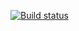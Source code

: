[![Build status](https://ci.appveyor.com/api/projects/status/tgxivwffrbvpxp5c/branch/master?svg=true)](https://ci.appveyor.com/project/fonttools/skia-builder/branch/master)
